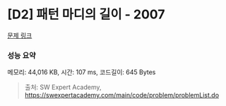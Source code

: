 # [D2] 패턴 마디의 길이 - 2007 

[문제 링크](https://swexpertacademy.com/main/code/problem/problemDetail.do?contestProbId=AV5P1kNKAl8DFAUq) 

### 성능 요약

메모리: 44,016 KB, 시간: 107 ms, 코드길이: 645 Bytes



> 출처: SW Expert Academy, https://swexpertacademy.com/main/code/problem/problemList.do